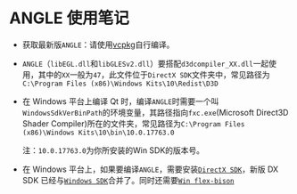 # ANGLE 使用笔记

- 获取最新版`ANGLE`：请使用[vcpkg](https://github.com/microsoft/vcpkg)自行编译。
- `ANGLE`（`libEGL.dll`和`libGLESv2.dll`）要搭配`d3dcompiler_XX.dll`一起使用，其中的`XX`一般为`47`，此文件位于`DirectX SDK`文件夹中，常见路径为`C:\Program Files (x86)\Windows Kits\10\Redist\D3D`
- 在 Windows 平台上编译 Qt 时，编译`ANGLE`时需要一个叫`WindowsSdkVerBinPath`的环境变量，其路径指向`fxc.exe`(Microsoft Direct3D Shader Compiler)所在的文件夹，常见路径为`C:\Program Files (x86)\Windows Kits\10\bin\10.0.17763.0`

  注：`10.0.17763.0`为你所安装的Win SDK的版本号。
- 在 Windows 平台上，如果要编译`ANGLE`，需要安装[`DirectX SDK`](http://www.microsoft.com/en-us/download/details.aspx?id=6812)，新版 DX SDK 已经与[`Windows SDK`](https://developer.microsoft.com/en-us/windows/downloads/sdk-archive)合并了。同时还需要[`Win flex-bison`](https://sourceforge.net/projects/winflexbison/)
